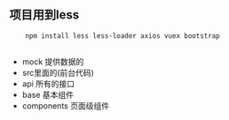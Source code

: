 ## 项目用到less
```
    npm install less less-loader axios vuex bootstrap
```

##
- mock 提供数据的
- src里面的(前台代码)
-    api 所有的接口
-    base 基本组件
-    components 页面级组件